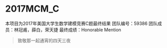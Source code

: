 # 2017MCM_C
本项目为2017年美国大学生数学建模竞赛C题最终结果
团队编号：59386
团队成员：林冠甫，薛白，荣天捷
最终成绩：Honorable Mention

>致敬那一起通宵的四天三夜
